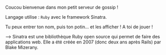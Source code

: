 Coucou bienvenue dans mon petit serveur de gossip !

Langage utilise :
`Ruby`
avec le framework Sinatra.

Tu peux entrer ton nom, puis ton potin... et les afficher ! A toi de jouer !

--> Sinatra est une bibliothèque Ruby open source qui permet de faire des applications web. Elle a été créée en 2007 (donc deux ans après Rails) par Blake Mizerany.
